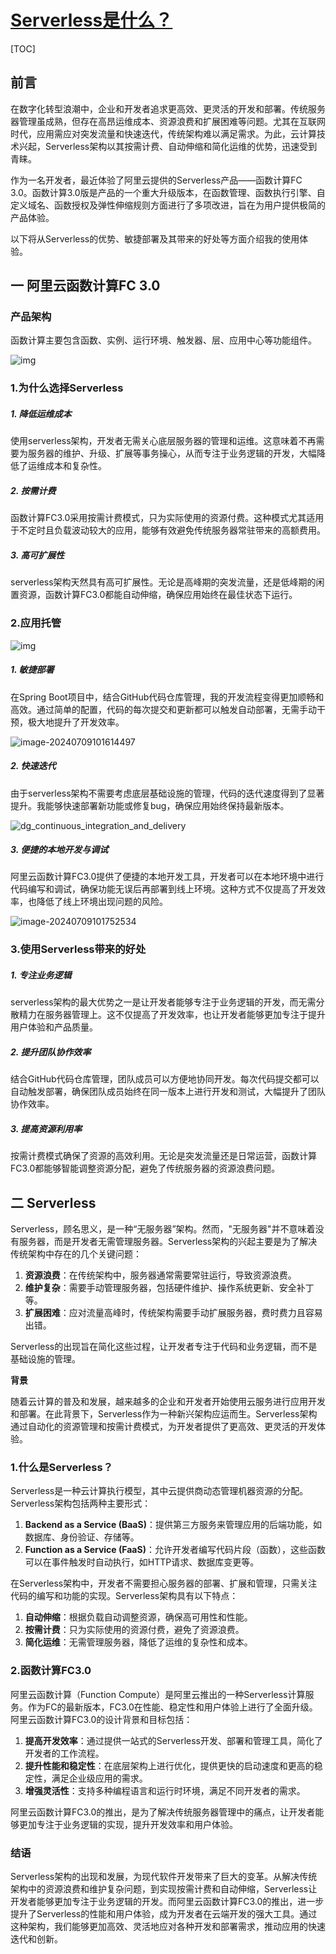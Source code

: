 # [Serverless是什么？](../README.md)

[TOC]

## 前言

在数字化转型浪潮中，企业和开发者追求更高效、更灵活的开发和部署。传统服务器管理虽成熟，但存在高昂运维成本、资源浪费和扩展困难等问题。尤其在互联网时代，应用需应对突发流量和快速迭代，传统架构难以满足需求。为此，云计算技术兴起，Serverless架构以其按需计费、自动伸缩和简化运维的优势，迅速受到青睐。

作为一名开发者，最近体验了阿里云提供的Serverless产品——函数计算FC 3.0。函数计算3.0版是产品的一个重大升级版本，在函数管理、函数执行引擎、自定义域名、函数授权及弹性伸缩规则方面进行了多项改进，旨在为用户提供极简的产品体验。

以下将从Serverless的优势、敏捷部署及其带来的好处等方面介绍我的使用体验。

## 一 阿里云函数计算FC 3.0

### 产品架构

函数计算主要包含函数、实例、运行环境、触发器、层、应用中心等功能组件。

![img](img/img.png)

### 1.为什么选择Serverless

##### 1. 降低运维成本

使用serverless架构，开发者无需关心底层服务器的管理和运维。这意味着不再需要为服务器的维护、升级、扩展等事务操心，从而专注于业务逻辑的开发，大幅降低了运维成本和复杂性。

##### 2. 按需计费

函数计算FC3.0采用按需计费模式，只为实际使用的资源付费。这种模式尤其适用于不定时且负载波动较大的应用，能够有效避免传统服务器常驻带来的高额费用。

##### 3. 高可扩展性

serverless架构天然具有高可扩展性。无论是高峰期的突发流量，还是低峰期的闲置资源，函数计算FC3.0都能自动伸缩，确保应用始终在最佳状态下运行。

### 2.应用托管

![img](img/p744096.png)

##### 1. 敏捷部署

在Spring Boot项目中，结合GitHub代码仓库管理，我的开发流程变得更加顺畅和高效。通过简单的配置，代码的每次提交和更新都可以触发自动部署，无需手动干预，极大地提升了开发效率。

![image-20240709101614497](img/image-20240709101614497.png)

##### 2. 快速迭代

由于serverless架构不需要考虑底层基础设施的管理，代码的迭代速度得到了显著提升。我能够快速部署新功能或修复bug，确保应用始终保持最新版本。

![dg_continuous_integration_and_delivery](https://help-static-aliyun-doc.aliyuncs.com/assets/img/zh-CN/6982301561/p307536.png)

##### 3. 便捷的本地开发与调试

阿里云函数计算FC3.0提供了便捷的本地开发工具，开发者可以在本地环境中进行代码编写和调试，确保功能无误后再部署到线上环境。这种方式不仅提高了开发效率，也降低了线上环境出现问题的风险。

![image-20240709101752534](img/image-20240709101752534.png)

### 3.使用Serverless带来的好处

##### 1. 专注业务逻辑

serverless架构的最大优势之一是让开发者能够专注于业务逻辑的开发，而无需分散精力在服务器管理上。这不仅提高了开发效率，也让开发者能够更加专注于提升用户体验和产品质量。

##### 2. 提升团队协作效率

结合GitHub代码仓库管理，团队成员可以方便地协同开发。每次代码提交都可以自动触发部署，确保团队成员始终在同一版本上进行开发和测试，大幅提升了团队协作效率。

##### 3. 提高资源利用率

按需计费模式确保了资源的高效利用。无论是突发流量还是日常运营，函数计算FC3.0都能够智能调整资源分配，避免了传统服务器的资源浪费问题。

## 二 Serverless

Serverless，顾名思义，是一种“无服务器”架构。然而，"无服务器"并不意味着没有服务器，而是开发者无需管理服务器。Serverless架构的兴起主要是为了解决传统架构中存在的几个关键问题：

1. **资源浪费**：在传统架构中，服务器通常需要常驻运行，导致资源浪费。
2. **维护复杂**：需要手动管理服务器，包括硬件维护、操作系统更新、安全补丁等。
3. **扩展困难**：应对流量高峰时，传统架构需要手动扩展服务器，费时费力且容易出错。

Serverless的出现旨在简化这些过程，让开发者专注于代码和业务逻辑，而不是基础设施的管理。

**背景**

随着云计算的普及和发展，越来越多的企业和开发者开始使用云服务进行应用开发和部署。在此背景下，Serverless作为一种新兴架构应运而生。Serverless架构通过自动化的资源管理和按需计费模式，为开发者提供了更高效、更灵活的开发体验。

### 1.什么是Serverless？

Serverless是一种云计算执行模型，其中云提供商动态管理机器资源的分配。Serverless架构包括两种主要形式：

1. **Backend as a Service (BaaS)**：提供第三方服务来管理应用的后端功能，如数据库、身份验证、存储等。
2. **Function as a Service (FaaS)**：允许开发者编写代码片段（函数），这些函数可以在事件触发时自动执行，如HTTP请求、数据库变更等。

在Serverless架构中，开发者不需要担心服务器的部署、扩展和管理，只需关注代码的编写和功能的实现。Serverless架构具有以下特点：

1. **自动伸缩**：根据负载自动调整资源，确保高可用性和性能。
2. **按需计费**：只为实际使用的资源付费，避免了资源浪费。
3. **简化运维**：无需管理服务器，降低了运维的复杂性和成本。

### 2.函数计算FC3.0

阿里云函数计算（Function Compute）是阿里云推出的一种Serverless计算服务。作为FC的最新版本，FC3.0在性能、稳定性和用户体验上进行了全面升级。阿里云函数计算FC3.0的设计背景和目标包括：

1. **提高开发效率**：通过提供一站式的Serverless开发、部署和管理工具，简化了开发者的工作流程。
2. **提升性能和稳定性**：在底层架构上进行优化，提供更快的启动速度和更高的稳定性，满足企业级应用的需求。
3. **增强灵活性**：支持多种编程语言和运行时环境，满足不同开发者的需求。

阿里云函数计算FC3.0的推出，是为了解决传统服务器管理中的痛点，让开发者能够更加专注于业务逻辑的实现，提升开发效率和用户体验。

### 结语

Serverless架构的出现和发展，为现代软件开发带来了巨大的变革。从解决传统架构中的资源浪费和维护复杂问题，到实现按需计费和自动伸缩，Serverless让开发者能够更加专注于业务逻辑的开发。而阿里云函数计算FC3.0的推出，进一步提升了Serverless的性能和用户体验，成为开发者在云端开发的强大工具。通过这种架构，我们能够更加高效、灵活地应对各种开发和部署需求，推动应用的快速迭代和创新。